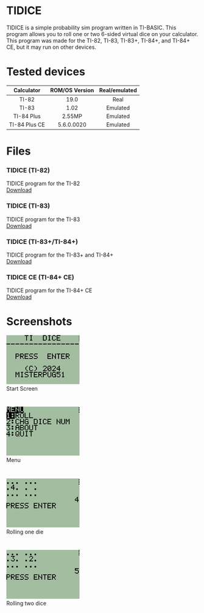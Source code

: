 # TIDICE
TIDICE is a simple probability sim program written in TI-BASIC. This program allows you to roll one or two 6-sided virtual dice on your calculator. This program was made for the TI-82, TI-83, TI-83+, TI-84+, and TI-84+ CE, but it may run on other devices.

# Tested devices
**Calculator**|**ROM/OS Version**|**Real/emulated**
:-----:|:-----:|:-----:
TI-82|19.0|Real
TI-83|1.02|Emulated
TI-84 Plus|2.55MP|Emulated
TI-84 Plus CE|5.6.0.0020|Emulated
# Files
### TIDICE (TI-82)
TIDICE program for the TI-82<br>
[Download](TIDICE.82p)
### TIDICE (TI-83)
TIDICE program for the TI-83<br>
[Download](TIDICE.83p)
### TIDICE (TI-83+/TI-84+)
TIDICE program for the TI-83+ and TI-84+<br>
[Download](TIDICE.8xp)
### TIDICE CE (TI-84+ CE)
TIDICE program for the TI-84+ CE<br>
[Download](TIDICE_CE.8xp)
# Screenshots
![screenshot](screenshots/screenshot000.png)<br>
Start Screen
#
![screenshot](screenshots/screenshot001.png)<br>
Menu
#
![screenshot](screenshots/screenshot002.png)<br>
Rolling one die
#
![screenshot](screenshots/screenshot003.png)<br>
Rolling two dice
